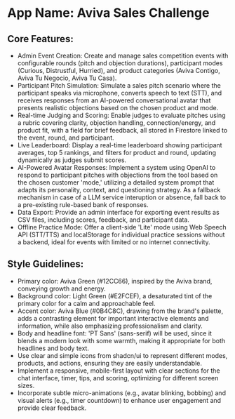# **App Name**: Aviva Sales Challenge

## Core Features:

- Admin Event Creation: Create and manage sales competition events with configurable rounds (pitch and objection durations), participant modes (Curious, Distrustful, Hurried), and product categories (Aviva Contigo, Aviva Tu Negocio, Aviva Tu Casa).
- Participant Pitch Simulation: Simulate a sales pitch scenario where the participant speaks via microphone, converts speech to text (STT), and receives responses from an AI-powered conversational avatar that presents realistic objections based on the chosen product and mode.
- Real-time Judging and Scoring: Enable judges to evaluate pitches using a rubric covering clarity, objection handling, connection/energy, and product fit, with a field for brief feedback, all stored in Firestore linked to the event, round, and participant.
- Live Leaderboard: Display a real-time leaderboard showing participant averages, top 5 rankings, and filters for product and round, updating dynamically as judges submit scores.
- AI-Powered Avatar Responses: Implement a system using OpenAI to respond to participant pitches with objections from the tool based on the chosen customer 'mode,' utilizing a detailed system prompt that adapts its personality, context, and questioning strategy. As a fallback mechanism in case of a LLM service interuption or absence, fall back to a pre-existing rule-based bank of responses.
- Data Export: Provide an admin interface for exporting event results as CSV files, including scores, feedback, and participant data.
- Offline Practice Mode: Offer a client-side 'Lite' mode using Web Speech API (STT/TTS) and localStorage for individual practice sessions without a backend, ideal for events with limited or no internet connectivity.

## Style Guidelines:

- Primary color: Aviva Green (#12CC66), inspired by the Aviva brand, conveying growth and energy.
- Background color: Light Green (#E2FCEF), a desaturated tint of the primary color for a calm and approachable feel.
- Accent color: Aviva Blue (#0B4C8C), drawing from the brand's palette, adds a contrasting element for important interactive elements and information, while also emphasizing professionalism and clarity.
- Body and headline font: 'PT Sans' (sans-serif) will be used, since it blends a modern look with some warmth, making it appropriate for both headlines and body text.
- Use clear and simple icons from shadcn/ui to represent different modes, products, and actions, ensuring they are easily understandable.
- Implement a responsive, mobile-first layout with clear sections for the chat interface, timer, tips, and scoring, optimizing for different screen sizes.
- Incorporate subtle micro-animations (e.g., avatar blinking, bobbing) and visual alerts (e.g., timer countdown) to enhance user engagement and provide clear feedback.